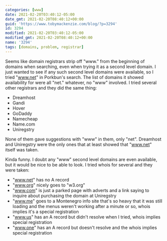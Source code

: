 ```yaml
---
categories: [www]
date: 2021-02-20T03:40:12-05:00
date_gmt: 2021-02-20T08:40:12+00:00
guid: 'https://www.tobymackenzie.com/blog/?p=3294'
id: 3294
modified: 2021-02-20T03:40:12-05:00
modified_gmt: 2021-02-20T08:40:12+00:00
name: '3294'
tags: [domains, problem, registrar]
---
```


Seems like domain registrars strip off "www." from the beginning of domains when searching, even when trying it as a second level domain.<!--more-->  I just wanted to see if any such second level domains were available, so I tried "www.net" in Porkbun's search.  The list of domains it showed availability for were all "net." whatever, no "www" involved.  I tried several other registrars and they did the same thing: 

- Dreamhost
- Gandi
- Hover
- GoDaddy
- Namecheap
- Name.com
- Uniregstry

None of them gave suggestions with "www" in them, only "net".  Dreamhost and Uniregstry were the only ones that at least showed that "www.net" itself was taken.

Kinda funny.  I doubt any "www" second level domains are even available, but it would be nice to be able to look.  I tried whois for several and they were taken:

- "www.net" has no A record
- "www.org" nicely goes to "w3.org"
- "www.com" is just a parked page with adverts and a link saying to inquire about purchasing the domain at Uniregstry
- "www.me" goes to a Montenegro info site that's so heavy that it was still loading and the menus weren't working after a minute or so, whois implies it's a special registration
- "www.us" has an A record but didn't resolve when I tried, whois implies special registration
- "www.one" has an A record but doesn't resolve and the whois implies special registration

